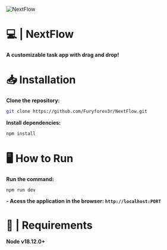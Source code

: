 ![NextFlow](https://github.com/Furyforev3r/NextFlow/assets/88341564/a4ce75cb-b3a3-440d-bda5-89264128890d)
# 💻 | NextFlow
**A customizable task app with drag and drop!**

# 📥 Installation
**Clone the repository:**
```bash
git clone https://github.com/Furyforev3r/NextFlow.git
```
**Install dependencies:**
```bash
npm install
```
# 🖥️ How to Run
**Run the command:**
```bash
npm run dev
```
**- Acess the application in the browser: `http://localhost:PORT`**

# 📝 | Requirements
**Node v18.12.0+**
